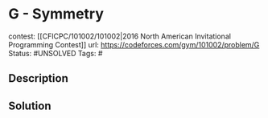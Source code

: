 # G - Symmetry

contest: [[CFICPC/101002/101002|2016 North American Invitational Programming Contest]]
url: https://codeforces.com/gym/101002/problem/G
Status: #UNSOLVED
Tags: #

## Description

## Solution


